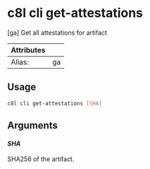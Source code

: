 # c8l cli get-attestations

[ga] Get all attestations for artifact

| Attributes       | &nbsp;
|------------------|-------------
| Alias:           | ga

## Usage

```bash
c8l cli get-attestations [SHA]
```

## Arguments

#### *SHA*

SHA256 of the artifact.


